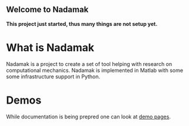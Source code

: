 ## Welcome to Nadamak

**This project just started, thus many things are not setup yet.**

# What is Nadamak

Nadamak is a project to create a set of tool helping with research on computational mechanics.
Nadamak is implemented in Matlab with some some infrastructure support in Python.

# Demos

While documentation is being prepred one can look at [demo pages](https://putanowr.githubio.com/projects/nadamak/demos/html/list_of_demos.html). 

